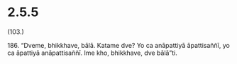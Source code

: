 # 2.5.5

(103.)

186\. “Dveme, bhikkhave, bālā. Katame dve? Yo ca anāpattiyā āpattisaññī, yo ca āpattiyā anāpattisaññī. Ime kho, bhikkhave, dve bālā”ti.
